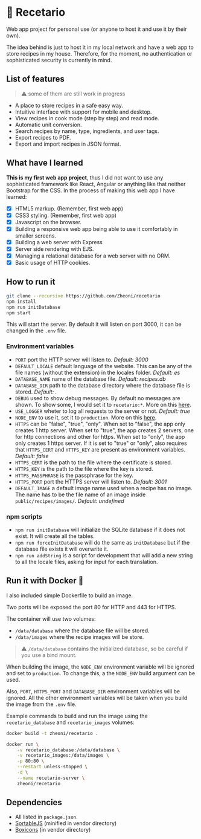 # 🍗 Recetario

Web app project for personal use (or anyone to host it and use it by their own).

The idea behind is just to host it in my local network and have a web app to store recipes
in my house. Therefore, for the moment, no authentication or sophisticated security is
currently in mind.

## List of features

> ⚠️ some of them are still work in progress

- A place to store recipes in a safe easy way.
- Intuitive interface with support for mobile and desktop.
- View recipes in cook mode (step by step) and read mode.
- Automatic unit conversion.
- Search recipes by name, type, ingredients, and user tags.
- Export recipes to PDF.
- Export and import recipes in JSON format.

## What have I learned

**This is my first web app project**, thus I did not want to use any sophisticated framework like React, Angular or anything like that neither Bootstrap for the CSS. In the process of making this web app I have learned:

- [x] HTML5 markup. (Remember, first web app)
- [x] CSS3 styling. (Remember, first web app)
- [x] Javascript on the browser.
- [x] Building a responsive web app being able to use it comfortably in smaller screens.
- [x] Building a web server with Express
- [x] Server side rendering with EJS.
- [x] Managing a relational database for a web server with no ORM.
- [x] Basic usage of HTTP cookies.

## How to run it

```sh
git clone --recursive https://github.com/Zheoni/recetario
npm install
npm run initDatabase
npm start
```

This will start the server. By default it will listen on port 3000, it can be changed in the `.env` file.

### Environment variables

- `PORT` port the HTTP server will listen to. *Default: 3000*
- `DEFAULT_LOCALE` default language of the website. This can be any of the file names (without the extension) in the locales folder. *Default: es*
- `DATABASE_NAME` name of the database file. *Default: recipes.db*
- `DATABASE_DIR` path to the database directory where the database file is stored. *Default: .*
- `DEBUG` used to show debug messages. By default no messages are shown. To show some, I would set it to `recetario:*`. More on this [here](https://github.com/visionmedia/debug).
- `USE_LOGGER` wheter to log all requests to the server or not. *Default: true*
- `NODE_ENV` to use it, set it to `production`. More on this [here](https://expressjs.com/en/advanced/best-practice-performance.html#set-node_env-to-production).
- `HTTPS` can be "false", "true", "only". When set to "false", the app only creates 1 http server. When set to "true", the app creates 2 servers, one for http connections and other for https. When set to "only", the app only creates 1 https server. If it is set to "true" or "only", also requires that `HTTPS_CERT` and `HTTPS_KEY` are present as environment variables. *Default: false*
- `HTTPS_CERT` is the path to the file where the certificate is stored.
- `HTTPS_KEY` is the path to the file where the key is stored.
- `HTTPS_PASSPHRASE` is the passphrase for the key.
- `HTTPS_PORT` port the HTTPS server will listen to. *Default: 3001*
- `DEFAULT_IMAGE` a default image name used when a recipe has no image. The name has to be the file name of an image inside `public/recipes/images/`. *Default: undefined*

### npm scripts

- `npm run initDatabase` will initialize the SQLite database if it does not exist. It will create all the tables.
- `npm run forceInitDatabase` will do the same as `initDatabase` but if the database file exists it will overwrite it.
- `npm run addString` is a script for development that will add a new string to all the locale files, asking for input for each translation.

## Run it with Docker 🐳

I also included simple Dockerfile to build an image.

Two ports will be exposed the port 80 for HTTP and 443 for HTTPS.

The container will use two volumes:

- `/data/database` where the database file will be stored.
- `/data/images` where the recipe images will be store.

> ⚠️ `/data/database` contains the initialized database, so be careful if you use a bind mount.

When building the image, the `NODE_ENV` environment variable will be ignored and set to `production`. To change this, a the `NODE_ENV` build argument can be used.

Also, `PORT`, `HTTPS_PORT` and `DATABASE_DIR` environment variables will be ignored. All the other environment variables will be taken when you build the image from the `.env` file.

Example commands to build and run the image using the `recetario_database` and `recetario_images` volumes:

```sh
docker build -t zheoni/recetario .

docker run \
    -v recetario_database:/data/database \
    -v recetario_images:/data/images \
    -p 80:80 \
    --restart unless-stopped \
    -d \
    --name recetario-server \
    zheoni/recetario
```

## Dependencies

- All listed in `package.json`.
- [SortableJS](https://github.com/SortableJS/Sortable) (minified in vendor directory)
- [Boxicons](https://github.com/atisawd/boxicons) (in vendor directory)
